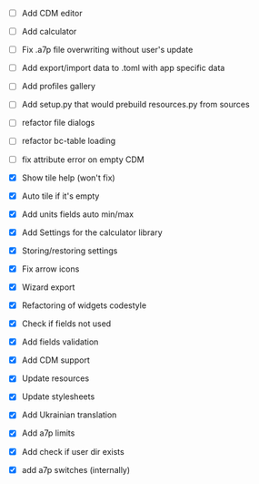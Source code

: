 - [ ] Add CDM editor
- [ ] Add calculator
- [ ] Fix .a7p file overwriting without user's update
- [ ] Add export/import data to .toml with app specific data
- [ ] Add profiles gallery
- [ ] Add setup.py that would prebuild resources.py from sources
- [ ] refactor file dialogs
- [ ] refactor bc-table loading
- [ ] fix attribute error on empty CDM

- [x] Show tile help (won't fix)
- [x] Auto tile if it's empty
- [x] Add units fields auto min/max
- [x] Add Settings for the calculator library
- [x] Storing/restoring settings
- [x] Fix arrow icons
- [x] Wizard export
- [x] Refactoring of widgets codestyle
- [x] Check if fields not used
- [x] Add fields validation
- [x] Add CDM support
- [x] Update resources
- [x] Update stylesheets
- [x] Add Ukrainian translation
- [x] Add a7p limits
- [x] Add check if user dir exists
- [x] add a7p switches (internally)
